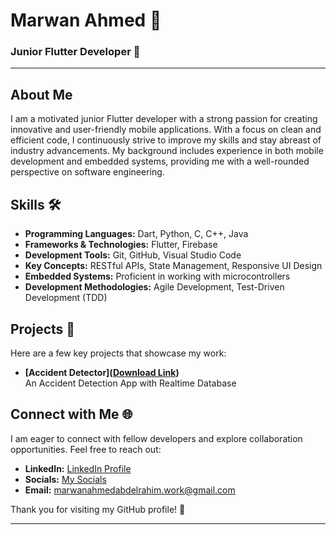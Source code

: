 # Marwan Ahmed 👋

### Junior Flutter Developer 📱

---

## About Me

I am a motivated junior Flutter developer with a strong passion for creating innovative and user-friendly mobile applications. With a focus on clean and efficient code, I continuously strive to improve my skills and stay abreast of industry advancements. My background includes experience in both mobile development and embedded systems, providing me with a well-rounded perspective on software engineering.

## Skills 🛠️

- **Programming Languages:** Dart, Python, C, C++, Java
- **Frameworks & Technologies:** Flutter, Firebase
- **Development Tools:** Git, GitHub, Visual Studio Code
- **Key Concepts:** RESTful APIs, State Management, Responsive UI Design
- **Embedded Systems:** Proficient in working with microcontrollers
- **Development Methodologies:** Agile Development, Test-Driven Development (TDD)

## Projects 🚀

Here are a few key projects that showcase my work:

- **[Accident Detector]([Download Link](https://www.mediafire.com/folder/i3y1kx6zk2o88/Accident+Detector+Android))**  
  An Accident Detection App with Realtime Database

## Connect with Me 🌐

I am eager to connect with fellow developers and explore collaboration opportunities. Feel free to reach out:

- **LinkedIn:** [LinkedIn Profile](https://www.linkedin.com/in/marwan-ahmed-abdelrehem/)
- **Socials:** [My Socials](https://guns.lol/kaiowa)
- **Email:** marwanahmedabdelrahim.work@gmail.com

Thank you for visiting my GitHub profile! 🙌

---
